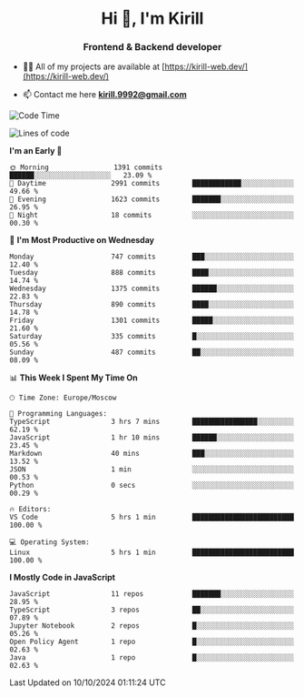 <h1 align="center">Hi 👋, I'm Kirill</h1>
<h3 align="center">Frontend & Backend developer</h3>

- 👨‍💻 All of my projects are available at [https://kirill-web.dev/](https://kirill-web.dev/)

- 📫 Contact me here **kirill.9992@gmail.com**











<!--START_SECTION:waka-->
![Code Time](http://img.shields.io/badge/Code%20Time-1%2C990%20hrs%2015%20mins-blue)

![Lines of code](https://img.shields.io/badge/From%20Hello%20World%20I%27ve%20Written-4.7%20million%20lines%20of%20code-blue)

**I'm an Early 🐤** 

```text
🌞 Morning                1391 commits        ██████░░░░░░░░░░░░░░░░░░░   23.09 % 
🌆 Daytime                2991 commits        ████████████░░░░░░░░░░░░░   49.66 % 
🌃 Evening                1623 commits        ███████░░░░░░░░░░░░░░░░░░   26.95 % 
🌙 Night                  18 commits          ░░░░░░░░░░░░░░░░░░░░░░░░░   00.30 % 
```
📅 **I'm Most Productive on Wednesday** 

```text
Monday                   747 commits         ███░░░░░░░░░░░░░░░░░░░░░░   12.40 % 
Tuesday                  888 commits         ████░░░░░░░░░░░░░░░░░░░░░   14.74 % 
Wednesday                1375 commits        ██████░░░░░░░░░░░░░░░░░░░   22.83 % 
Thursday                 890 commits         ████░░░░░░░░░░░░░░░░░░░░░   14.78 % 
Friday                   1301 commits        █████░░░░░░░░░░░░░░░░░░░░   21.60 % 
Saturday                 335 commits         █░░░░░░░░░░░░░░░░░░░░░░░░   05.56 % 
Sunday                   487 commits         ██░░░░░░░░░░░░░░░░░░░░░░░   08.09 % 
```


📊 **This Week I Spent My Time On** 

```text
🕑︎ Time Zone: Europe/Moscow

💬 Programming Languages: 
TypeScript               3 hrs 7 mins        ████████████████░░░░░░░░░   62.19 % 
JavaScript               1 hr 10 mins        ██████░░░░░░░░░░░░░░░░░░░   23.45 % 
Markdown                 40 mins             ███░░░░░░░░░░░░░░░░░░░░░░   13.52 % 
JSON                     1 min               ░░░░░░░░░░░░░░░░░░░░░░░░░   00.53 % 
Python                   0 secs              ░░░░░░░░░░░░░░░░░░░░░░░░░   00.29 % 

🔥 Editors: 
VS Code                  5 hrs 1 min         █████████████████████████   100.00 % 

💻 Operating System: 
Linux                    5 hrs 1 min         █████████████████████████   100.00 % 
```

**I Mostly Code in JavaScript** 

```text
JavaScript               11 repos            ███████░░░░░░░░░░░░░░░░░░   28.95 % 
TypeScript               3 repos             ██░░░░░░░░░░░░░░░░░░░░░░░   07.89 % 
Jupyter Notebook         2 repos             █░░░░░░░░░░░░░░░░░░░░░░░░   05.26 % 
Open Policy Agent        1 repo              █░░░░░░░░░░░░░░░░░░░░░░░░   02.63 % 
Java                     1 repo              █░░░░░░░░░░░░░░░░░░░░░░░░   02.63 % 
```




 Last Updated on 10/10/2024 01:11:24 UTC
<!--END_SECTION:waka-->
